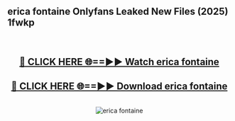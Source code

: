 <h2>erica fontaine Onlyfans Leaked New Files (2025) 1fwkp</h2>
<br>
<div align="center">
<h2><a href="https://mediafiles.top/erica_fontaine&ref=git" rel="nofollow">🔴 CLICK HERE 🌐==►► Watch erica fontaine</a></h2>
<h2><a href="https://mediafiles.top/erica_fontaine&ref=git" rel="nofollow">🔴 CLICK HERE 🌐==►► Download erica fontaine</a></h2>
<br>
<a href="https://mediafiles.top/erica_fontaine&ref=git" rel="nofollow" data-target="animated-image.originalLink"><img src="https://i.ibb.co.com/xMMVF88/686577567.gif" alt="erica fontaine" style="max-width: 100%; display: inline-block;" data-target="animated-image.originalImage"></a>
</div>
<br>
<br>